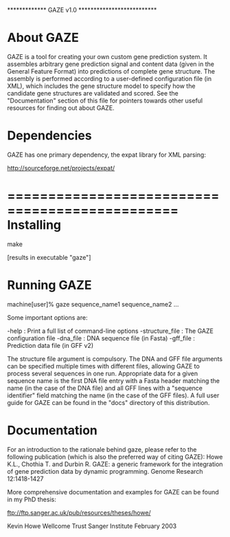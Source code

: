 ************* GAZE v1.0 **************************


About GAZE
==========

GAZE is a tool for creating your own custom gene prediction
system. It assembles arbitrary gene prediction signal and content data
(given in the General Feature Format) into predictions of complete
gene structure. The assembly is performed according to a user-defined
configuration file (in XML), which includes the gene structure model to
specify how the candidate gene structures are validated and
scored. See the "Documentation" section of this file for pointers
towards other useful resources for finding out about GAZE.

Dependencies
============

GAZE has one primary dependency, the expat library for XML parsing:

http://sourceforge.net/projects/expat/


===============================================
Installing
===============================================

make

[results in executable "gaze"]


Running GAZE
============

machine[user]% gaze <options> sequence_name1 sequence_name2 ...

Some important options are:

-help                    :   Print a full list of command-line options
-structure_file <fname>  :   The GAZE configuration file
-dna_file <fname>        :   DNA sequence file (in Fasta)
-gff_file                :   Prediction data file (in GFF v2) 

The structure file argument is compulsory. The DNA and GFF file
arguments can be specified multiple times with different files,
allowing GAZE to process several sequences in one run. Appropriate
data for a given sequence name is the first DNA file entry with a
Fasta header matching the name (in the case of the DNA file) and all
GFF lines with a "sequence identifier" field matching the name (in the
case of the GFF files). A full user guide for GAZE can be found in the 
"docs" directory of this distribution.



Documentation
=============

For an introduction to the rationale behind gaze, please refer
to the following publication (which is also the preferred way
of citing GAZE):
Howe K.L., Chothia T. and Durbin R.
GAZE: a generic framework for the integration of gene prediction data
by dynamic programming.
Genome Research 12:1418-1427

More comprehensive documentation and examples for GAZE can be found in 
my PhD thesis:

ftp://ftp.sanger.ac.uk/pub/resources/theses/howe/

Kevin Howe
Wellcome Trust Sanger Institute
February 2003

